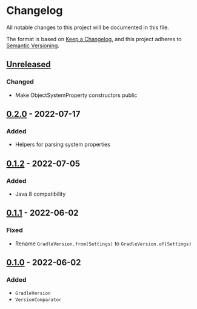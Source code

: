 # Changelog

All notable changes to this project will be documented in this file.

The format is based on [Keep a Changelog](https://keepachangelog.com/en/1.0.0/),
and this project adheres to [Semantic Versioning](https://semver.org/spec/v2.0.0.html).

## [Unreleased]

### Changed

- Make ObjectSystemProperty constructors public

## [0.2.0] - 2022-07-17

### Added

- Helpers for parsing system properties

## [0.1.2] - 2022-07-05

### Added

- Java 8 compatibility

## [0.1.1] - 2022-06-02

### Fixed

- Rename `GradleVersion.from(Settings)` to `GradleVersion.of(Settings)`

## [0.1.0] - 2022-06-02

### Added

- `GradleVersion`
- `VersionComparator`

[Unreleased]: https://github.com/LajosCseppento/gradle-plugin-common/compare/v0.2.0...HEAD

[0.2.0]: https://github.com/LajosCseppento/gradle-plugin-common/releases/tag/v0.2.0

[0.1.2]: https://github.com/LajosCseppento/gradle-plugin-common/releases/tag/v0.1.2

[0.1.1]: https://github.com/LajosCseppento/gradle-plugin-common/releases/tag/v0.1.1

[0.1.0]: https://github.com/LajosCseppento/gradle-plugin-common/releases/tag/v0.1.0
